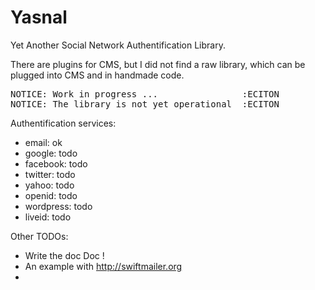 Yasnal
======

Yet Another Social Network Authentification Library.

There are plugins for CMS, but I did not find a raw library, which can be plugged into CMS and in handmade code.

<pre>
NOTICE: Work in progress ...                :ECITON
NOTICE: The library is not yet operational  :ECITON
</pre>

Authentification services:
* email: ok
* google: todo
* facebook: todo
* twitter: todo
* yahoo: todo
* openid: todo
* wordpress: todo
* liveid: todo

Other TODOs:
* Write the doc Doc !
* An example with http://swiftmailer.org
* 
